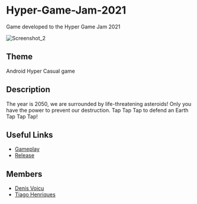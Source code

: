 # Hyper-Game-Jam-2021
Game developed to the Hyper Game Jam 2021

![Screenshot_2](https://user-images.githubusercontent.com/17461049/137646038-5babc514-017b-493f-a270-ff8adc689d69.png)

## Theme

Android Hyper Casual game

## Description

The year is 2050, we are surrounded by life-threatening asteroids! 
Only you have the power to prevent our destruction.
Tap Tap Tap to defend an Earth Tap Tap Tap!

## Useful Links

* [Gameplay](https://youtu.be/0nPJO4yVDzM)
* [Release](https://github.com/Toscan0/Hyper-Game-Jam-2021/releases/tag/v2.0.0)

## Members

* [Denis Voicu](https://github.com/Smeurfy)
* [Tiago Henriques](https://github.com/Toscan0)
